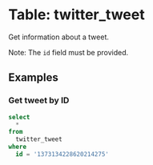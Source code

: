 # Table: twitter_tweet

Get information about a tweet.

Note: The `id` field must be provided.

## Examples

### Get tweet by ID

```sql
select
  *
from
  twitter_tweet
where
  id = '1373134228620214275'
```
